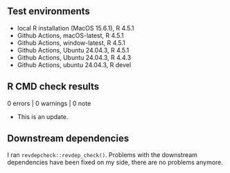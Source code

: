 ## Test environments
* local R installation (MacOS 15.6.1), R 4.5.1
* Github Actions, macOS-latest, R 4.5.1
* Github Actions, window-latest, R 4.5.1
* Github Actions, Ubuntu 24.04.3, R 4.5.1
* Github Actions, Ubuntu 24.04.3, R 4.4.3
* Github Actions, ubuntu 24.04.3, R devel


## R CMD check results

0 errors | 0 warnings | 0 note

* This is an update.

## Downstream dependencies

I ran `revdepcheck::revdep_check()`. Problems with the downstream dependencies have been fixed on my side, there are no problems anymore. 
